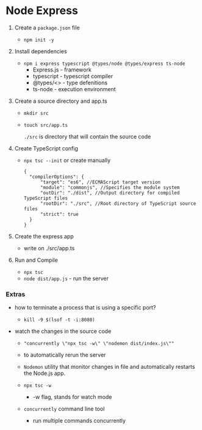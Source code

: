 # Node Express

1.  Create a `package.json` file

    - `npm init -y`

2.  Install dependencies

    - `npm i express typescript @types/node @types/express ts-node`
      - Express.js - framework
      - typescript - typescript compiler
      - @types/<> - type defenitions
      - ts-node - execution environment

3.  Create a source directory and app.ts

    - `mkdir src`
    - `touch src/app.ts`

      `./src` is directory that will contain the source code

4.  Create TypeScript config

    - `npx tsc --init` or create manually

      ```
      {
        "compilerOptions": {
            "target": "es6", //ECMAScript target version
            "module": "commonjs", //Specifies the module system
            "outDir": "./dist", //Output directory for compiled TypeScript files
            "rootDir": "./src", //Root directory of TypeScript source files
            "strict": true
        }
      }
      ```

5.  Create the express app
    - write on ./src/app.ts
6.  Run and Compile

    - `npx tsc`
    - `node dist/app.js` - run the server

### Extras

- how to terminate a process that is using a specific port?

  - `kill -9 $(lsof -t -i:8080)`

- watch the changes in the source code

  - `"concurrently \"npx tsc -w\" \"nodemon dist/index.js\""`

  - to automatically rerun the server
  - `Nodemon` utility that monitor changes in file and automatically restarts the Node.js app.
  - `npx tsc -w`
    - -w flag, stands for watch mode
  - `concurrently` command line tool
    - run multiple commands concurrently
